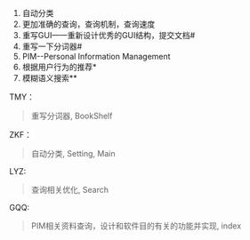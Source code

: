 1. 自动分类
2. 更加准确的查询，查询机制，查询速度
3. 重写GUI——重新设计优秀的GUI结构，提交文档#
4. 重写一下分词器#
5. PIM--Personal Information Management
5. 根据用户行为的推荐*
6. 模糊语义搜索**

TMY：
>重写分词器, BookShelf

ZKF：
>自动分类, Setting, Main

LYZ:
>查询相关优化, Search

GQQ:
>PIM相关资料查询，设计和软件目的有关的功能并实现, index
